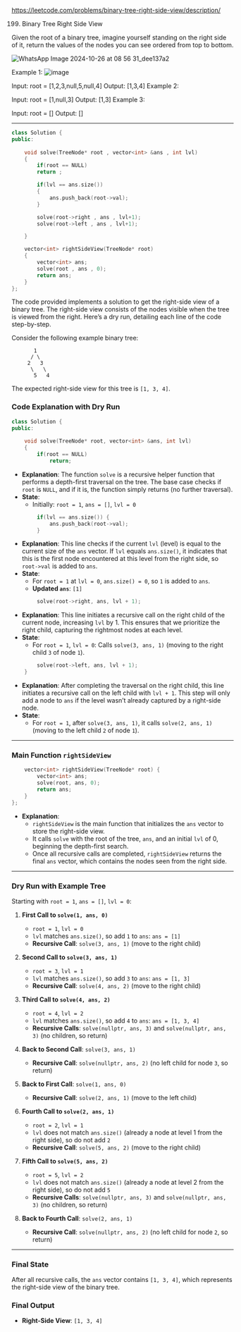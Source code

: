 https://leetcode.com/problems/binary-tree-right-side-view/description/



199. Binary Tree Right Side View

Given the root of a binary tree, imagine yourself standing on the right side of it, return the values of the nodes you can see ordered from top to bottom.

 ![WhatsApp Image 2024-10-26 at 08 56 31_dee137a2](https://github.com/user-attachments/assets/5d56f45e-436c-4184-be3b-a521f6f69422)


Example 1:
![image](https://github.com/user-attachments/assets/8fe56e12-cf9c-4541-9984-ef05dd7a59f7)


Input: root = [1,2,3,null,5,null,4]
Output: [1,3,4]
Example 2:

Input: root = [1,null,3]
Output: [1,3]
Example 3:

Input: root = []
Output: []

---
```cpp
class Solution {
public:
    
    void solve(TreeNode* root , vector<int> &ans , int lvl)
    {
        if(root == NULL)
        return ;

        if(lvl == ans.size())
        {
            ans.push_back(root->val);
        }

        solve(root->right , ans , lvl+1);
        solve(root->left , ans , lvl+1);

    }

    vector<int> rightSideView(TreeNode* root) 
    {
        vector<int> ans;
        solve(root , ans , 0);
        return ans;
    }
};
```
 The code provided implements a solution to get the right-side view of a binary tree. The right-side view consists of the nodes visible when the tree is viewed from the right. Here’s a dry run, detailing each line of the code step-by-step.

Consider the following example binary tree:

```
       1
      / \
     2   3
      \   \
       5   4
```

The expected right-side view for this tree is `[1, 3, 4]`.

### Code Explanation with Dry Run

```cpp
class Solution {
public:
    
    void solve(TreeNode* root, vector<int> &ans, int lvl)
    {
        if(root == NULL)
            return;
```

- **Explanation**: The function `solve` is a recursive helper function that performs a depth-first traversal on the tree. The base case checks if `root` is `NULL`, and if it is, the function simply returns (no further traversal).
- **State**:
  - Initially: `root = 1`, `ans = []`, `lvl = 0`
  
```cpp
        if(lvl == ans.size()) {
            ans.push_back(root->val);
        }
```

- **Explanation**: This line checks if the current `lvl` (level) is equal to the current size of the `ans` vector. If `lvl` equals `ans.size()`, it indicates that this is the first node encountered at this level from the right side, so `root->val` is added to `ans`.
- **State**:
  - For `root = 1` at `lvl = 0`, `ans.size() = 0`, so `1` is added to `ans`.
  - **Updated `ans`**: `[1]`

```cpp
        solve(root->right, ans, lvl + 1);
```

- **Explanation**: This line initiates a recursive call on the right child of the current node, increasing `lvl` by 1. This ensures that we prioritize the right child, capturing the rightmost nodes at each level.
- **State**:
  - For `root = 1`, `lvl = 0`: Calls `solve(3, ans, 1)` (moving to the right child `3` of node `1`).

```cpp
        solve(root->left, ans, lvl + 1);
    }
```

- **Explanation**: After completing the traversal on the right child, this line initiates a recursive call on the left child with `lvl + 1`. This step will only add a node to `ans` if the level wasn’t already captured by a right-side node.
- **State**:
  - For `root = 1`, after `solve(3, ans, 1)`, it calls `solve(2, ans, 1)` (moving to the left child `2` of node `1`).

---

### Main Function `rightSideView`

```cpp
    vector<int> rightSideView(TreeNode* root) {
        vector<int> ans;
        solve(root, ans, 0);
        return ans;
    }
};
```

- **Explanation**:
  - `rightSideView` is the main function that initializes the `ans` vector to store the right-side view.
  - It calls `solve` with the root of the tree, `ans`, and an initial `lvl` of 0, beginning the depth-first search.
  - Once all recursive calls are completed, `rightSideView` returns the final `ans` vector, which contains the nodes seen from the right side.

---

### Dry Run with Example Tree

Starting with `root = 1`, `ans = []`, `lvl = 0`:

1. **First Call to `solve(1, ans, 0)`**
   - `root = 1`, `lvl = 0`
   - `lvl` matches `ans.size()`, so add `1` to `ans`: `ans = [1]`
   - **Recursive Call**: `solve(3, ans, 1)` (move to the right child)

2. **Second Call to `solve(3, ans, 1)`**
   - `root = 3`, `lvl = 1`
   - `lvl` matches `ans.size()`, so add `3` to `ans`: `ans = [1, 3]`
   - **Recursive Call**: `solve(4, ans, 2)` (move to the right child)

3. **Third Call to `solve(4, ans, 2)`**
   - `root = 4`, `lvl = 2`
   - `lvl` matches `ans.size()`, so add `4` to `ans`: `ans = [1, 3, 4]`
   - **Recursive Calls**: `solve(nullptr, ans, 3)` and `solve(nullptr, ans, 3)` (no children, so return)

4. **Back to Second Call**: `solve(3, ans, 1)`
   - **Recursive Call**: `solve(nullptr, ans, 2)` (no left child for node `3`, so return)

5. **Back to First Call**: `solve(1, ans, 0)`
   - **Recursive Call**: `solve(2, ans, 1)` (move to the left child)

6. **Fourth Call to `solve(2, ans, 1)`**
   - `root = 2`, `lvl = 1`
   - `lvl` does not match `ans.size()` (already a node at level 1 from the right side), so do not add `2`
   - **Recursive Call**: `solve(5, ans, 2)` (move to the right child)

7. **Fifth Call to `solve(5, ans, 2)`**
   - `root = 5`, `lvl = 2`
   - `lvl` does not match `ans.size()` (already a node at level 2 from the right side), so do not add `5`
   - **Recursive Calls**: `solve(nullptr, ans, 3)` and `solve(nullptr, ans, 3)` (no children, so return)

8. **Back to Fourth Call**: `solve(2, ans, 1)`
   - **Recursive Call**: `solve(nullptr, ans, 2)` (no left child for node `2`, so return)

---

### Final State

After all recursive calls, the `ans` vector contains `[1, 3, 4]`, which represents the right-side view of the binary tree. 

### Final Output
- **Right-Side View**: `[1, 3, 4]`
